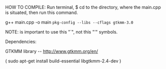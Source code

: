 HOW TO COMPILE:
Run terminal, $ cd to the directory, where the main.cpp is situated, then run this command.

g++ main.cpp -o main `pkg-config --libs --cflags gtkmm-3.0`

NOTE: is important to use this "`", not this "'" symbols.

Dependencies: 

GTKMM library -- http://www.gtkmm.org/en/

( sudo apt-get install build-essential libgtkmm-2.4-dev )